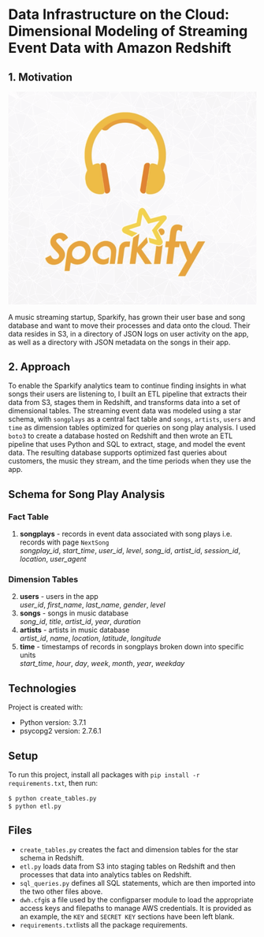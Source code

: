 # Data Infrastructure on the Cloud: Dimensional Modeling of Streaming Event Data with Amazon Redshift

## 1.	Motivation

![image](sparkify-logo.png)

A music streaming startup, Sparkify, has grown their user base and song database and want to move their processes and data onto the cloud. Their data resides in S3, in a directory of JSON logs on user activity on the app, as well as a directory with JSON metadata on the songs in their app.

## 2.  Approach

To enable the Sparkify analytics team to continue finding insights in what songs their users are listening to, I built an ETL pipeline that extracts their data from S3, stages them in Redshift, and transforms data into a set of dimensional tables. The streaming event data was modeled using a star schema, with `songplays` as a central fact table and `songs`, `artists`, `users` and `time` as dimension tables optimized for queries on song play analysis. I used `boto3` to create a database hosted on Redshift and then wrote an ETL pipeline that uses Python and SQL to extract, stage, and model the event data. The resulting database supports optimized fast queries about customers, the music they stream, and the time periods when they use the app.

## Schema for Song Play Analysis

### Fact Table
1. **songplays** - records in event data associated with song plays i.e. records with page `NextSong` <br>
*songplay_id*, *start_time*, *user_id*, *level*, *song_id*, *artist_id*, *session_id*, *location*, *user_agent*

### Dimension Tables
2. **users** - users in the app <br>
*user_id*, *first_name*, *last_name*, *gender*, *level*
4. **songs** - songs in music database <br>
*song_id*, *title*, *artist_id*, *year*, *duration*
5. **artists** - artists in music database <br>
*artist_id*, *name*, *location*, *latitude*, *longitude*
6. **time** - timestamps of records in songplays broken down into specific units <br>
*start_time*, *hour*, *day*, *week*, *month*, *year*, *weekday*


## Technologies
Project is created with:
* Python version: 3.7.1
* psycopg2 version: 2.7.6.1

## Setup
To run this project, install all packages with `pip install -r requirements.txt`, then run:
```
$ python create_tables.py
$ python etl.py
```

## Files
* `create_tables.py` creates the fact and dimension tables for the star schema in Redshift.
* `etl.py` loads data from S3 into staging tables on Redshift and then processes that data into analytics tables on Redshift.
* `sql_queries.py` defines all SQL statements, which are then imported into the two other files above.
* `dwh.cfg`is a file used by the configparser module to load the appropriate access keys and filepaths to manage AWS credentials. It is provided as an example, the `KEY` and `SECRET KEY` sections have been left blank.
* `requirements.txt`lists all the package requirements.
